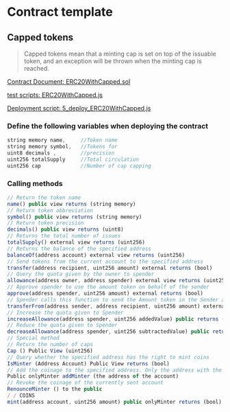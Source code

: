 # Contract template

## Capped tokens

> Capped tokens mean that a minting cap is set on top of the issuable token, and an exception will be thrown when the minting cap is reached.

[Contract Document: ERC20WithCapped.sol](https://github.com/TxCodeGroup/ContractTemplate/blob/master/contracts/ERC20/ERC20WithCapped.sol)

[test scripts: ERC20WithCapped.js](https://github.com/TxCodeGroup/ContractTemplate/blob/master/test/ERC20/ERC20WithCapped.js)

[Deployment script: 5_deploy_ERC20WithCapped.js](https://github.com/TxCodeGroup/ContractTemplate/blob/master/migrations/5_deploy_ERC20WithCapped.js)

### Define the following variables when deploying the contract
```javascript
string memory name,     //Token name
string memory symbol,   //Tokens for
uint8 decimals ,        //precision
uint256 totalSupply     //Total circulation
uint256 cap             //Number of cap capping 
```
### Calling methods
```javascript
// Return the token name
name() public view returns (string memory)
// Return token abbreviation
symbol() public view returns (string memory)
// Return token precision
decimals() public view returns (uint8)
// Returns the total number of issues
totalSupply() external view returns (uint256)
// Returns the balance of the specified address
balanceOf(address account) external view returns (uint256)
// Send tokens from the current account to the specified address
transfer(address recipient, uint256 amount) external returns (bool)
// Query the quota given by the owner to spender
allowance(address owner, address spender) external view returns (uint256)
// Approve spender to use the amount token on behalf of the sender
approve(address spender, uint256 amount) external returns (bool)
// Spender calls this function to send the Amount token in the Sender account to the Recipient
transferFrom(address sender, address recipient, uint256 amount) external returns (bool)
// Increase the quota given to Spender
increaseAllowance(address spender, uint256 addedValue) public returns (bool)
// Reduce the quota given to Spender
decreaseAllowance(address spender, uint256 subtractedValue) public returns (bool)
// Special method
// Return the number of caps
Cap () Public View (uint256)
// Query whether the specified address has the right to mint coins
IsMinter (Address Account) Public View returns (bool)
// Add the coinage to the specified address. Only the address with the coinage can be added
Public onlyMinter addMinter (the address of the account)
// Revoke the coinage of the currently sent account
RenounceMinter () to the public
/ / COINS
mint(address account, uint256 amount) public onlyMinter returns (bool) 
```
